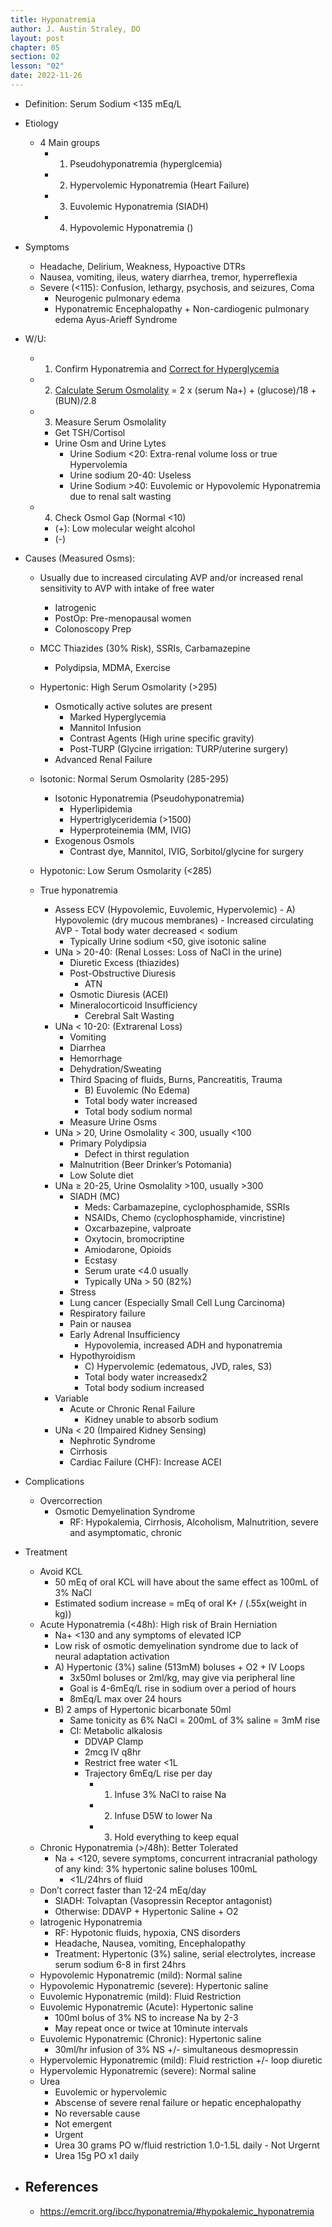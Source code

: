 ```yaml
---
title: Hyponatremia
author: J. Austin Straley, DO
layout: post
chapter: 05
section: 02
lesson: "02"
date: 2022-11-26
---
```


<html>
    <meta charset="UTF-8">
    <meta name="viewport" content="width=device-width, initial-scale=1">
    <link href="{{site.baseurl}}/assets/grid/bootstrap-grid.min.css" rel="stylesheet">
    <link href="{{site.baseurl}}/assets/grid/grid.css" rel="stylesheet">
    <link rel="stylesheet" href="{{site.baseurl}}/assets/gitbook/gitbook-plugin-fontsettings/website.css">
    <link rel="stylesheet" href="{{site.baseurl}}/assets/gitbook/gitbook-plugin-search-pro/search.css">
    <link rel="stylesheet" href="{{site.baseurl}}/assets/gitbook/gitbook-plugin-back-to-top-button/plugin.css">
    <link rel="stylesheet" href="{{site.baseurl}}/assets/gitbook/style.css">
    <link rel="stylesheet" href="{{site.baseurl}}/assets/gitbook/rouge/{{ site.syntax_highlighter_style | default: 'colorful' }}.css">
    <meta name="HandheldFriendly" content="true"/>
    <meta name="viewport" content="width=device-width, initial-scale=1, user-scalable=no">
    <meta name="apple-mobile-web-app-capable" content="yes">
    <meta name="apple-mobile-web-app-status-bar-style" content="black">
    <link rel="apple-touch-icon-precomposed" sizes="152x152" href="{{site.baseurl}}/assets/gitbook/images/apple-touch-icon-precomposed-152.png">
    <link rel="shortcut icon" href="{{site.baseurl}}/{{site.favicon_path}}" type="image/x-icon">
    <style>
        .p {
            color: #B8B8B8;
        }
        .p1 {
            color
        }
    </style>
</html>

-   Definition: Serum Sodium <135 mEq/L
-	Etiology
    - 4 Main groups
        - 1) Pseudohyponatremia (hyperglcemia)
        - 2) Hypervolemic Hyponatremia (Heart Failure)
        - 3) Euvolemic Hyponatremia (SIADH)
        - 4) Hypovolemic Hyponatremia ()
-	Symptoms
    -	Headache, Delirium, Weakness, Hypoactive DTRs
    -	Nausea, vomiting, ileus, watery diarrhea, tremor, hyperreflexia
    -	Severe (<115): Confusion, lethargy, psychosis, and seizures, Coma
        -	Neurogenic pulmonary edema
        -   Hyponatremic Encephalopathy + Non-cardiogenic pulmonary edema
            Ayus-Arieff Syndrome
-	W/U: 
    -	1) Confirm Hyponatremia and [Correct for Hyperglycemia][3]
    -	2) [Calculate Serum Osmolality][4] = 2 x (serum Na+) + (glucose)/18 + (BUN)/2.8
    -	3) Measure Serum Osmolality
        -	Get TSH/Cortisol
        -	Urine Osm and Urine Lytes
            -	Urine Sodium <20: Extra-renal volume loss or true Hypervolemia
            -	Urine sodium 20-40: Useless
            -	Urine Sodium >40: Euvolemic or Hypovolemic Hyponatremia due to renal salt wasting
    -	4) Check Osmol Gap (Normal <10)
        -	(+): Low molecular weight alcohol
        -	(-)
-	Causes (Measured Osms):
 
    -	Usually due to increased circulating AVP and/or increased renal sensitivity to AVP with intake of free water
        -	Iatrogenic
        -	PostOp: Pre-menopausal women
        -	Colonoscopy Prep
    -	MCC Thiazides (30% Risk), SSRIs, Carbamazepine
        -	Polydipsia, MDMA, Exercise

    -	Hypertonic: High Serum Osmolarity (>295)
        -	Osmotically active solutes are present
            -	Marked Hyperglycemia
            -	Mannitol Infusion
            -	Contrast Agents (High urine specific gravity)
            -	Post-TURP (Glycine irrigation: TURP/uterine surgery)
        -	Advanced Renal Failure
    -	Isotonic: Normal Serum Osmolarity (285-295)
        -	Isotonic Hyponatremia (Pseudohyponatremia)
            -	Hyperlipidemia
            -	Hypertriglyceridemia (>1500)
            -	Hyperproteinemia (MM, IVIG)
        -	Exogenous Osmols
            -	Contrast dye, Mannitol, IVIG, Sorbitol/glycine for surgery
    -	Hypotonic: Low Serum Osmolarity (<285)
    -	True hyponatremia
        -	Assess ECV (Hypovolemic, Euvolemic, Hypervolemic)
                -	A) Hypovolemic (dry mucous membranes)
                -	Increased circulating AVP
                -	Total body water decreased < sodium
            -	Typically Urine sodium <50, give isotonic saline 
        -	UNa > 20-40: (Renal Losses: Loss of NaCl in the urine)
            -	Diuretic Excess (thiazides)
            -	Post-Obstructive Diuresis
                -	ATN
            -	Osmotic Diuresis (ACEI)
            -	Mineralocorticoid Insufficiency
                -	Cerebral Salt Wasting
        -	UNa < 10-20: (Extrarenal Loss)
            -	Vomiting
            -	Diarrhea
            -	Hemorrhage
            -	Dehydration/Sweating
            -	Third Spacing of fluids, Burns, Pancreatitis, Trauma
                -	B) Euvolemic (No Edema)
                -	Total body water increased
                -	Total body sodium normal
            -	Measure Urine Osms
        -	UNa > 20, Urine Osmolality < 300, usually <100
            -	Primary Polydipsia
                -	Defect in thirst regulation
            -	Malnutrition (Beer Drinker’s Potomania)
            -	Low Solute diet
        -	UNa ≥ 20-25, Urine Osmolality >100, usually >300
            -	SIADH (MC)
                -	Meds: Carbamazepine, cyclophosphamide, SSRIs
                -	NSAIDs, Chemo (cyclophosphamide, vincristine)
                -	Oxcarbazepine, valproate
                -	Oxytocin, bromocriptine
                -	Amiodarone, Opioids
                -	Ecstasy
                -	Serum urate <4.0 usually
                -	Typically UNa > 50 (82%)
            -	Stress
            -	Lung cancer (Especially Small Cell Lung Carcinoma)
            -	Respiratory failure
            -	Pain or nausea
            -	Early Adrenal Insufficiency
                -	Hypovolemia, increased ADH and hyponatremia
            -	Hypothyroidism
                -	C) Hypervolemic (edematous, JVD, rales, S3)
                -	Total body water increasedx2
                -	Total body sodium increased
        -	Variable
            -	Acute or Chronic Renal Failure
                -	Kidney unable to absorb sodium
        -	UNa < 20 (Impaired Kidney Sensing)
            -	Nephrotic Syndrome
            -	Cirrhosis
            -	Cardiac Failure (CHF): Increase ACEI 
-	Complications
    - Overcorrection
        - Osmotic Demyelination Syndrome
            - RF: Hypokalemia, Cirrhosis, Alcoholism, Malnutrition, severe and asymptomatic, chronic
-   Treatment
    -	Avoid KCL
        -	50 mEq of oral KCL will have about the same effect as 100mL of 3% NaCl
        -	Estimated sodium increase = mEq of oral K+ / (.55x(weight in kg))
    -	Acute Hyponatremia (<48h): High risk of Brain Herniation
        -	Na+ <130 and any symptoms of elevated ICP
        -	Low risk of osmotic demyelination syndrome due to lack of neural adaptation activation
        -	A) Hypertonic (3%) saline (513mM) boluses + O2 + IV Loops
            -	3x50ml boluses or 2ml/kg, may give via peripheral line
            -	Goal is 4-6mEq/L rise in sodium over a period of hours
            -	8mEq/L max over 24 hours
        -	B) 2 amps of Hypertonic bicarbonate 50ml
            -	Same tonicity as 6% NaCl = 200mL of 3% saline = 3mM rise
            -	CI: Metabolic alkalosis
                -	DDVAP Clamp
                -	2mcg IV q8hr
                -	Restrict free water <1L
                -	Trajectory 6mEq/L rise per day
                    -	1) Infuse 3% NaCl to raise Na
                    -	2) Infuse D5W to lower Na
                    -	3) Hold everything to keep equal
    -	Chronic Hyponatremia (>/48h): Better Tolerated
        -	Na + <120, severe symptoms, concurrent intracranial pathology of any kind: 3% hypertonic saline boluses 100mL
            -	<1L/24hrs of fluid
    -	Don’t correct faster than 12-24 mEq/day
        -	SIADH: Tolvaptan (Vasopressin Receptor antagonist)
        -	Otherwise: DDAVP + Hypertonic Saline + O2
    -	Iatrogenic Hyponatremia
        -	RF: Hypotonic fluids, hypoxia, CNS disorders
        -	Headache, Nausea, vomiting, Encephalopathy
        -	Treatment: Hypertonic (3%) saline, serial electrolytes, increase serum sodium 6-8 in first 24hrs
    -	Hypovolemic Hyponatremic (mild): Normal saline
    -	Hypovolemic Hyponatremic (severe): Hypertonic saline
    -	Euvolemic Hyponatremic (mild): Fluid Restriction
    -	Euvolemic Hyponatremic (Acute): Hypertonic saline
        -	100ml bolus of 3% NS to increase Na by 2-3
        -	May repeat once or twice at 10minute intervals
    -	Euvolemic Hyponatremic (Chronic): Hypertonic saline
        -	30ml/hr infusion of 3% NS +/- simultaneous desmopressin
    -	Hypervolemic Hyponatremic (mild): Fluid restriction +/- loop diuretic
    -	Hypervolemic Hyponatremic (severe): Normal saline
    -	Urea
        -	Euvolemic or hypervolemic
        -	Abscense of severe renal failure or hepatic encephalopathy
        -	No reversable cause
        -	Not emergent
        -	Urgent
        -	Urea 30 grams PO w/fluid restriction 1.0-1.5L daily
                -	Not Urgernt
        -	Urea 15g PO x1 daily






- References
    - 
    - https://emcrit.org/ibcc/hyponatremia/#hypokalemic_hyponatremia


[1]: https://www.mdcalc.com/calc/113/free-water-deficit-hypernatremia
[2]: https://doi.org/10.2215/CJN.10640918
[3]: https://www.mdcalc.com/calc/50/sodium-correction-hyperglycemia
[4]: https://www.mdcalc.com/calc/91/serum-osmolality-osmolarity



